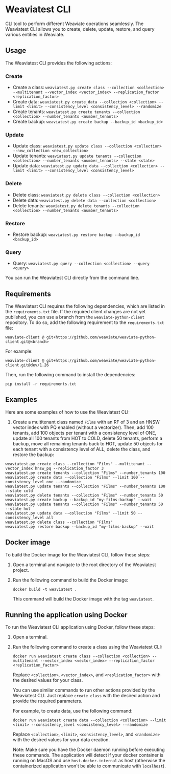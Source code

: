 # Weaviatest CLI

CLI tool to perform different Weaviate operations seamlessly. The Weaviatest CLI allows you to create, delete, update, restore, and query various entities in Weaviate.

## Usage

The Weaviatest CLI provides the following actions:

### Create

- Create a class: `weaviatest.py create class --collection <collection> --multitenant --vector_index <vector_index> --replication_factor <replication_factor>`
- Create data: `weaviatest.py create data --collection <collection> --limit <limit> --consistency_level <consistency_level> --randomize`
- Create tenants: `weaviatest.py create tenants --collection <collection> --number_tenants <number_tenants>`
- Create backup: `weaviatest.py create backup --backup_id <backup_id>`

### Update

- Update class: `weaviatest.py update class --collection <collection> --new_collection <new_collection>`
- Update tenants: `weaviatest.py update tenants --collection <collection> --number_tenants <number_tenants> --state <state>`
- Update data: `weaviatest.py update data --collection <collection> --limit <limit> --consistency_level <consistency_level>`

### Delete

- Delete class: `weaviatest.py delete class --collection <collection>`
- Delete data: `weaviatest.py delete data --collection <collection>`
- Delete tenants: `weaviatest.py delete tenants --collection <collection> --number_tenants <number_tenants>`

### Restore

- Restore backup: `weaviatest.py restore backup --backup_id <backup_id>`

### Query

- Query: `weaviatest.py query --collection <collection> --query <query>`

You can run the Weaviatest CLI directly from the command line.

## Requirements

The Weaviatest CLI requires the following dependencies, which are listed in the `requirements.txt` file. If the required client changes are not yet published, you can use a branch from the `weaviate-python-client` repository. To do so, add the following requirement to the `requirements.txt` file:

```
weaviate-client @ git+https://github.com/weaviate/weaviate-python-client.git@<branch>
```

For example:

```
weaviate-client @ git+https://github.com/weaviate/weaviate-python-client.git@dev/1.26
```

Then, run the following command to install the dependencies:

```
pip install -r requirements.txt
```

## Examples

Here are some examples of how to use the Weaviatest CLI:

1. Create a multitenant class named `Films` with an RF of 3 and an HNSW vector index with PQ enabled (without a vectorizer). Then, add 100 tenants, add 100 objects per tenant with a consistency level of ONE, update all 100 tenants from HOT to COLD, delete 50 tenants, perform a backup, move all remaining tenants back to HOT, update 50 objects for each tenant with a consistency level of ALL, delete the class, and restore the backup:

```
weaviatest.py create class --collection "Films" --multitenant --vector_index hnsw_pq --replication_factor 3
weaviatest.py create tenants --collection "Films" --number_tenants 100
weaviatest.py create data --collection "Films" --limit 100 --consistency_level one --randomize
weaviatest.py update tenants --collection "Films" --number_tenants 100 --state cold
weaviatest.py delete tenants --collection "Films" --number_tenants 50
weaviatest.py create backup --backup_id "my-films-backup" --wait
weaviatest.py update tenants --collection "Films" --number_tenants 50 --state hot
weaviatest.py update data --collection "Films" --limit 50 --consistency_level all
weaviatest.py delete class --collection "Films"
weaviatest.py restore backup --backup_id "my-films-backup" --wait
```

## Docker image

To build the Docker image for the Weaviatest CLI, follow these steps:

1. Open a terminal and navigate to the root directory of the Weaviatest project.

2. Run the following command to build the Docker image:

    ```
    docker build -t weaviatest .
    ```

    This command will build the Docker image with the tag `weaviatest`.

## Running the application using Docker

To run the Weaviatest CLI application using Docker, follow these steps:

1. Open a terminal.

2. Run the following command to create a class using the Weaviatest CLI:

    ```
    docker run weaviatest create class --collection <collection> --multitenant --vector_index <vector_index> --replication_factor <replication_factor>
    ```

    Replace `<collection>`, `<vector_index>`, and `<replication_factor>` with the desired values for your class.

    You can use similar commands to run other actions provided by the Weaviatest CLI. Just replace `create class` with the desired action and provide the required parameters.

    For example, to create data, use the following command:

    ```
    docker run weaviatest create data --collection <collection> --limit <limit> --consistency_level <consistency_level> --randomize
    ```

    Replace `<collection>`, `<limit>`, `<consistency_level>`, and `<randomize>` with the desired values for your data creation.

    Note: Make sure you have the Docker daemon running before executing these commands. The application will detect if your docker container is running on MacOS and use `host.docker.internal` as host (otherwise the containerized application won't be able to communicate with `localhost`).


